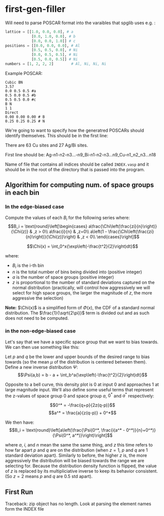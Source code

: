 # first-gen-filler

Will need to parse POSCAR format into the varaibles that spglib uses e.g. :

```python
lattice = [[1.0, 0.0, 0.0], # a
            [0.0, 1.0, 0.0], # b
            [0.0, 0.0, 1.0]] # c
positions = [[0.0, 0.0, 0.0], # Al
            [0.5, 0.5, 0.0], # Ni
            [0.0, 0.5, 0.5], # Ni
            [0.5, 0.0, 0.5]] # Ni
numbers = [1, 2, 2, 2]        # Al, Ni, Ni, Ni
```

Example POSCAR:
```
Cubic BN
3.57
0.0 0.5 0.5 #a
0.5 0.0 0.5 #b
0.5 0.5 0.0 #c
B N
1 1
Direct
0.00 0.00 0.00 # B
0.25 0.25 0.25 # N
```

We're going to want to specify how the generatred POSCARs should identify themselves. This should be in the first line:

There are 63 Cu sites and 27 Ag/Bi sites.

First line should be:
Ag-n1-n2-n3...-n9_Bi-n1-n2-n3...n9_Cu-n1_n2_n3...n18

Name of file that contains all indices should be called `INDEX.vasp` and it should be in the root of the directory that is passed into the program.

## Algorithim for computing num. of space groups in each bin
### In the edge-biased case

Compute the values of each $B_i$ for the following series where:
$$B_i = \text{round}\left[\begin{cases}
  a\frac{\Chi\left(\frac{zi}{n}\right)}{\Chi(z)} & ,z > 0\\
  a\frac{i}{n} & ,z=0\\
  a\left(1 - \frac{\Chi\left(\frac{zi}{n}\right)}{\Chi(z)}\right) & ,z < 0\\
  \end{cases}\right]$$

$$\Chi(x) = \int_0^x{\exp\left(-\frac{t^2}{2}\right)dt}$$

where:
- $B_i$ is the i-th bin
- $n$ is the total number of bins being divided into (positive integer)
- $a$ is the number of space groups (positive integer)
- $z$ is proportional to the number of standard deviations captured on the normal distribution (practically, will control how aggressively we will select for high space groups, the larger the magnitude of $z$, the more aggressive the selection)

**Note:** $\Chi(x)$ is a simplified form of $\Phi(x)$, the CDF of a standard normal distribution. The $\frac{1}{\sqrt{2\pi}}$ term is divided out and as such does not need to be computed.

### in the non-edge-biased case
Let's say that we have a specific space group that we want to bias towards. We can then use something like this:

Let $p$ and $q$ be the lower and upper bounds of the desired range to bias towards (so the mean $\mu$ of the distribution is centered between them). Define a new inverse distribution $\Psi$:
$$\Psi(a,b) = b - a + \int_b^a{\exp\left(-\frac{t^2}{2}\right)dt}$$

Opposite to a bell curve, this density plot is 0 at input 0 and approaches 1 at large magnitude input.
We'll also define some useful terms that represent the z-values of space group 0 and space group $a$, $0^*$ and $a^*$ respectively:

$$0^* = -\frac{q+p}{2z(q-p)}$$
$$a^* = \frac{a}{z(q-p)} + 0^*$$

We then have:
$$B_i = \text{round}\left[a\left(\frac{\Psi(0^*, \frac{i(a^* - 0^*)}{n}+0^*)}{\Psi(0^*, a^*)}\right)\right]$$

where $a$, $i$, and $n$ mean the same the same thing, and $z$ this time refers to how far apart $p$ and $q$ are on the distribution (when $z = 1$, $p$ and $q$ are 1 standard deviation apart). Similarly to before, the higher $z$ is, the more aggressively the distribution will be biased towards the range we are selecting for. Because the distribution density function is flipped, the value of $z$ is replaced by its multipliciative inverse to keep its behavior consistent. (So $z = 2$ means $p$ and $q$ are 0.5 std apart).

## First Run
Traceback: zip object has no length. Look at parsing the element names form the
INDEX file